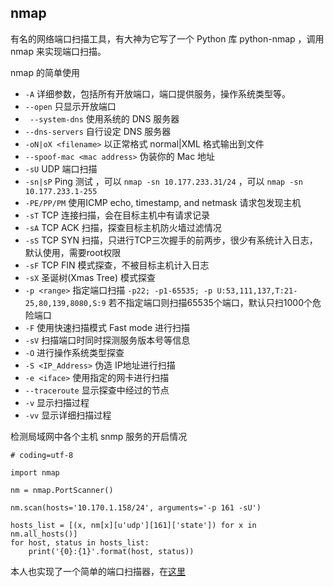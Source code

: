## nmap 
有名的网络端口扫描工具，有大神为它写了一个 Python 库 python-nmap ，调用 nmap 来实现端口扫描。

nmap 的简单使用

- `-A` 详细参数，包括所有开放端口，端口提供服务，操作系统类型等。
- `--open` 只显示开放端口
- ` --system-dns` 使用系统的 DNS 服务器
- `--dns-servers` 自行设定 DNS 服务器
- `-oN|oX <filename>` 以正常格式 normal|XML 格式输出到文件
- `--spoof-mac <mac address>` 伪装你的 Mac 地址
- `-sU` UDP 端口扫描
- `-sn|sP` Ping 测试 ，可以 `nmap -sn 10.177.233.31/24` ，可以 `nmap -sn 10.177.233.1-255`
- `-PE/PP/PM` 使用ICMP echo, timestamp, and netmask 请求包发现主机
- `-sT` TCP 连接扫描，会在目标主机中有请求记录
- `-sA` TCP ACK 扫描，探查目标主机防火墙过滤情况
- `-sS` TCP SYN 扫描，只进行TCP三次握手的前两步，很少有系统计入日志，默认使用，需要root权限
- `-sF` TCP FIN 模式探查，不被目标主机计入日志
- `-sX` 圣诞树(Xmas Tree) 模式探查
- `-p <range>` 指定端口扫描 `-p22; -p1-65535; -p U:53,111,137,T:21-25,80,139,8080,S:9` 若不指定端口则扫描65535个端口，默认只扫1000个危险端口
- `-F`  使用快速扫描模式 Fast mode 进行扫描
- `-sV` 扫描端口时同时探测服务版本号等信息
- `-O` 进行操作系统类型探查
- `-S <IP_Address>` 伪造 IP地址进行扫描
- `-e <iface>` 使用指定的网卡进行扫描
- `--traceroute` 显示探查中经过的节点
- `-v` 显示扫描过程
- `-vv` 显示详细扫描过程

检测局域网中各个主机 snmp 服务的开启情况

```
# coding=utf-8

import nmap 

nm = nmap.PortScanner()

nm.scan(hosts='10.170.1.158/24', arguments='-p 161 -sU')

hosts_list = [(x, nm[x][u'udp'][161]['state']) for x in nm.all_hosts()]
for host, status in hosts_list:
    print('{0}:{1}'.format(host, status))
```

本人也实现了一个简单的端口扫描器，在[这里](https://github.com/windard/Port_Scan)
